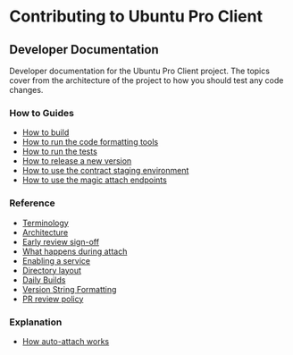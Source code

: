 # Contributing to Ubuntu Pro Client

## Developer Documentation

Developer documentation for the Ubuntu Pro Client project. The topics cover
from the architecture of the project to how you should test any code changes.

### How to Guides

* [How to build](./dev-docs/howtoguides/building.md)
* [How to run the code formatting tools](./dev-docs/howtoguides/code_formatting.md)
* [How to run the tests](./dev-docs/howtoguides/testing.md)
* [How to release a new version](./dev-docs/howtoguides/how_to_release_a_new_version_of_ua.md)
* [How to use the contract staging environment](./dev-docs/howtoguides/use_staging_environment.md)
* [How to use the magic attach endpoints](./dev-docs/howtoguides/how_to_use_magic_attach_endpoints.md)

### Reference

* [Terminology](./dev-docs/references/terminology.md)
* [Architecture](./dev-docs/references/architecture.md)
* [Early review sign-off](./dev-docs/references/early_review_signoff.md)
* [What happens during attach](./dev-docs/references/what_happens_during_attach.md)
* [Enabling a service](./dev-docs/references/enabling_a_service.md)
* [Directory layout](./dev-docs/references/directory_layout.md)
* [Daily Builds](./dev-docs/references/daily_builds.md)
* [Version String Formatting](./dev-docs/references/version_string_formatting.md)
* [PR review policy](./dev-docs/references/pr_review_policy.md)

### Explanation

* [How auto-attach works](./dev-docs/explanations/how_auto_attach_works.md)
